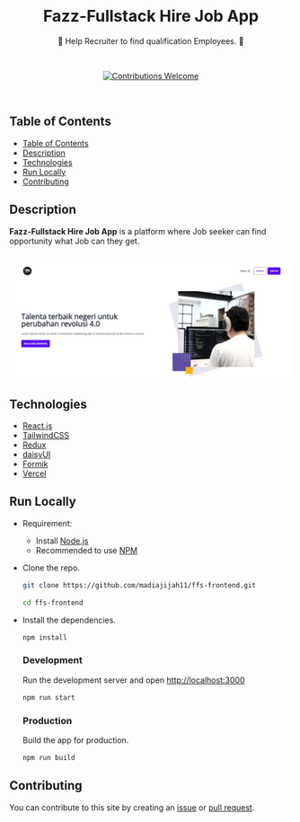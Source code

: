 <div align="center">
  <br>
  <h1><strong>Fazz-Fullstack Hire Job App</strong></h1>
  <p>📄 Help Recruiter to find qualification Employees. 📄</p>
  <br>
  <p align="center">
    <a href="https://github.com/madiajijah11/ffs-frontend/issues"><img alt="Contributions Welcome" src="https://img.shields.io/badge/contributions-welcome-blue.svg?style=flat"></a>
  </p>
  <br>

  <!-- [**View the Web App**](https://exceltodynamodbjson.vercel.app) -->
</div>

## Table of Contents

- [Table of Contents](#table-of-contents)
- [Description](#description)
- [Technologies](#technologies)
- [Run Locally](#run-locally)
- [Contributing](#contributing)

## Description

**Fazz-Fullstack Hire Job App** is a platform where Job seeker can find opportunity what Job can they get.

<!-- ## Live Demo

Check out the web version of **Fazz-Fullstack Hire Job App** here: [https://exceltodynamodbjson.vercel.app](https://exceltodynamodbjson.vercel.app) -->

<br>
<img src="https://raw.githubusercontent.com/madiajijah11/ffs-frontend/main/screenshot/LandingPage.jpg">
<br>

## Technologies

-   [React.js](https://reactjs.org/)
-   [TailwindCSS](https://tailwindcss.com/)
-   [Redux](https://redux-toolkit.js.org/)
-   [daisyUI](https://daisyui.com/)
-   [Formik](https://formik.org/)
-   [Vercel](https://vercel.com/)

## Run Locally

-   Requirement:

    -   Install [Node.js](https://nodejs.org)
    -   Recommended to use [NPM](https://www.npmjs.com/)

-   Clone the repo.

    ```bash
    git clone https://github.com/madiajijah11/ffs-frontend.git
    ```

    ```bash
    cd ffs-frontend
    ```

-   Install the dependencies.

    ```bash
    npm install
    ```

    ### Development

    Run the development server and open [http://localhost:3000](http://localhost:3000)

    ```bash
    npm run start
    ```

    ### Production

    Build the app for production.

    ```bash
    npm run build
    ```

## Contributing

You can contribute to this site by creating an [issue](https://github.com/madiajijah11/ffs-frontend/issues) or [pull request](https://github.com/madiajijah11/ffs-frontend/pulls).
